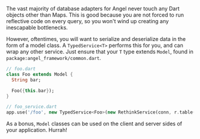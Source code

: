 The vast majority of database adapters for Angel never touch any Dart objects other than Maps. This is good because you are not forced to run reflective code on every query, so you won't wind up creating any inescapable bottlenecks.

However, oftentimes, you will want to serialize and deserialize data in the form of a model class. A `TypedService<T>` performs this for you, and can wrap any other service. Just ensure that your `T` type extends `Model`, found in `package:angel_framework/common.dart`.

```dart
// foo.dart
class Foo extends Model {
  String bar;

  Foo({this.bar});
}

// foo_service.dart
app.use('/foo', new TypedService<Foo>(new RethinkService(conn, r.table('foo')));
```

As a bonus, `Model` classes can be used on the client and server sides of your application. Hurrah!

